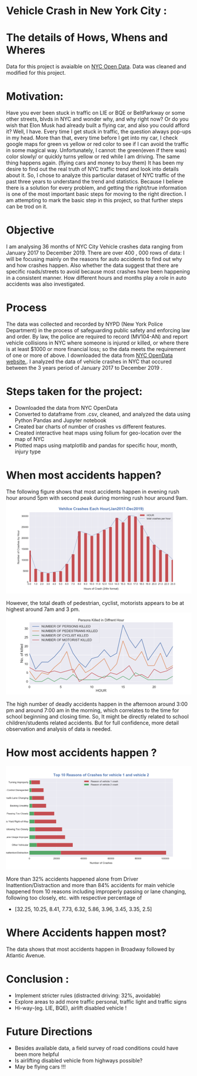 # Vehicle Crash in New York City :
# The details of  Hows, Whens  and Wheres 

Data for this project is avaialble on [NYC Open Data](https://data.cityofnewyork.us/Public-Safety/Motor-Vehicle-Collisions-Crashes/h9gi-nx95). Data was cleaned and modified for this project. 



# Motivation:
Have you ever been stuck  in traffic on LIE or BQE or BeltParkway or some other streets, blvds in NYC and wonder why, and why right now? Or do you wish that Elon Musk had already built a flying car, and  also you could afford it? Well, I have. Every time I get stuck in traffic,  the question always pop-ups in my head. More than that, every time before I  get into my car, I check google maps for green vs yellow or red color to see if I can avoid the traffic in some magical way. Unfortunately, I cannot: the green(even if there was)  color slowly/ or quickly turns yellow or red while I am driving. The same thing happens again. (flying cars and money to buy them) 
It has been my desire to find out the real truth of NYC traffic trend and look into details about it. So, I chose to analyze this particular dataset of NYC traffic of the past three years to understand the trend and statistics. Because I believe there is a solution for every problem, and getting the right/true information is one of the most important basic steps for moving to the right direction. I am attempting to mark the basic step in this project, so that further steps  can be trod on it. 
# Objective  
I am analysing 36 months of NYC City Vehicle crashes data ranging from January 2017 to December 2019. There are over 400 , 000 rows of data: 
I will be focusing mainly on the reasons for auto accidents to find out why and how crashes happen. Also whether the data suggest that there are  specific roads/streets to avoid because most crashes have been happening in a consistent manner. How different hours and months play a role in auto accidents was also investigated. 

# Process

The data was collected and recorded by NYPD (New York Police Department) in the process of safeguarding public safety and enforcing law and order. By law, the police  are required to record (MV104-AN) and report vehicle collisions in NYC where someone is injured or killed, or where there is at least $1000 or more financial loss; so the data meets the requirement of one or more of above. I downloaded the data from [NYC OpenData website.](https://data.cityofnewyork.us/Public-Safety/Motor-Vehicle-Collisions-Crashes/h9gi-nx95). I analyzed the data of vehicle crashes in NYC  that occured between the 3 years period of January 2017 to December 2019 . 

# Steps taken  for the project:
* Downloaded the data from NYC OpenData 
* Converted to dataframe from .csv, cleaned, and analyzed the data using Python Pandas and Jupyter notebook 
* Created bar charts of number of crashes vs different features.
* Created interactive heat maps  using folium for geo-location over the map of NYC 
* Plotted maps using matplotlib and pandas for specific hour, month, injury type
# When most accidents happen? 

The following figure shows that most accidents happen in evening rush hour around 5pm with second peak during morning rush hour around 9am. 
![](img/Total_crashes_2017_.png)

However, the total death of pedestrian, cyclist, motorists appears to be at highest around 7am and 3 pm. 
![](img/death_plot.png)

The high number of deadly accidents happen in the afternoon around 3:00 pm and around 7:00 am in the morning, which correlates to the time for school beginning and closing time. So, It might be directly related to school children/students related accidents. But for full confidence, more detail observation and analysis of data is needed. 




# How most accidents happen ? 
![](img/top10_reasons_of_crash.png)


More than 32% accidents happened alone from Driver Inattention/Distraction and more than 84% accidents for main vehicle happened from 10 reasons including improperly passing or lane changing, following too closely, etc. with respective percentage of 
* [32.25, 10.25, 8.41, 7.73, 6.32, 5.86, 3.96, 3.45, 3.35, 2.5]


# Where Accidents happen most? 
The data shows that most accidents happen in Broadway followed by Atlantic Avenue. 

# Conclusion :
* Implement stricter rules (distracted driving: 32%, avoidable) 
* Explore areas to add more traffic personal, traffic light and traffic signs 
* Hi-way-(eg. LIE, BQE), airlift disabled vehicle !
# Future Directions
* Besides available data, a field survey of road conditions could have been more helpful
* Is airlifting disabled vehicle from highways possible? 
* May be flying cars !!!

